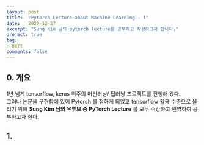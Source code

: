 ```yaml
---
layout: post
title:  "Pytorch Lecture about Machine Learning - 1"
date:   2020-12-27
excerpt: "Sung Kim 님의 pytorch lecture를 공부하고 작성하고자 합니다."
project: true
tag:
- Bert
comments: false
---
```


## 0\. 개요

1년 넘게 tensorflow, keras 위주의 머신러닝/ 딥러닝 프로젝트를 진행해 왔다. <br>
그러나 논문을 구현함에 있어 Pytorch 를 접하게 되었고 tensorflow 활용 수준으로 올리기 위해 **Sung Kim 님의 유튜브 중 PyTorch Lecture** 를 모두 수강하고 번역하여 공부하고자 한다.

## 1\.
